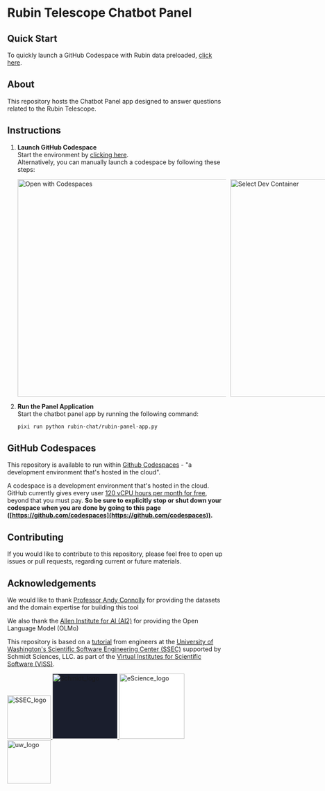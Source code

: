 # Rubin Telescope Chatbot Panel

## Quick Start

To quickly launch a GitHub Codespace with Rubin data preloaded, 
<a title="Create New Rubin Codespace" href="https://github.com/codespaces/new?hide_repo_select=true&ref=main&repo=866827957&skip_quickstart=true&machine=standardLinux32gb&devcontainer_path=.devcontainer%2FScipy2024%2Fdevcontainer.json&geo=UsWest" target="_blank">click here</a>.

## About

This repository hosts the Chatbot Panel app designed to answer questions related to the Rubin Telescope.

## Instructions

1. **Launch GitHub Codespace**  
   Start the environment by <a title="Create New Rubin Codespace" href="https://github.com/codespaces/new?hide_repo_select=true&ref=main&repo=866827957&skip_quickstart=true&machine=standardLinux32gb&devcontainer_path=.devcontainer%2FScipy2024%2Fdevcontainer.json&geo=UsWest" target="_blank">clicking here</a>.  
   Alternatively, you can manually launch a codespace by following these steps:
   
   <div style="display: flex; gap: 10px;">
       <img src="images/open_with_codespaces.png" alt="Open with Codespaces" width="500" />
       <img src="images/select_dev_container.png" alt="Select Dev Container" width="500" />
   </div>

2. **Run the Panel Application**  
   Start the chatbot panel app by running the following command:
   ```bash
   pixi run python rubin-chat/rubin-panel-app.py

## GitHub Codespaces

This repository is available to run within
[Github Codespaces](https://github.com/features/codespaces) - "a development
environment that's hosted in the cloud".

A codespace is a development environment that's hosted in the cloud. GitHub
currently gives every user
[120 vCPU hours per month for free](https://docs.github.com/en/billing/managing-billing-for-github-codespaces/about-billing-for-github-codespaces#monthly-included-storage-and-core-hours-for-personal-accounts),
beyond that you must pay. **So be sure to explicitly stop or shut down your
codespace when you are done by going to this page
([https://github.com/codespaces](https://github.com/codespaces)).**


## Contributing

If you would like to contribute to this repository, please feel free to open up
issues or pull requests, regarding current or future materials.


## Acknowledgements

We would like to thank
[Professor Andy Connolly](https://escience.washington.edu/member/andy-connolly/)
for providing the datasets and the domain expertise for building this tool

We also thank the [Allen Institute for AI (AI2)](https://allenai.org/) for
providing the Open Language Model (OLMo)

This repository is based on a [tutorial](https://github.com/uw-ssec/tutorials/tree/main) from  engineers at the
[University of Washington's Scientific Software Engineering Center (SSEC)](https://escience.washington.edu/software-engineering/ssec/)
supported by Schmidt Sciences, LLC. as part of the
[Virtual Institutes for Scientific Software (VISS)](https://www.schmidtsciences.org/viss/).

<div>
  <a href="https://escience.washington.edu/software-engineering/ssec/">
    <img src="https://uw-ssec-tutorials.readthedocs.io/en/latest/_static/logo.png"
    alt="SSEC_logo" width="100">
  </a>
  <a href="https://www.schmidtsciences.org/viss/">
    <img src="https://www.schmidtsciences.org/wp-content/themes/schmidt-sciences/images/logo.png" alt="Schmidt_logo" width="150" style="background-color: #1a1e2d;">
  </a>
  <a href="https://escience.washington.edu/">
    <img src="https://escience.washington.edu/wp-content/uploads/2022/07/escience-logo-768x193.png" alt="eScience_logo" width="150" style="background-color: #ffffff;">
  </a>
  <a href="https://washington.edu/">
    <img src="https://upload.wikimedia.org/wikipedia/commons/1/17/Washington_Huskies_logo.svg" alt="uw_logo" height="100">
  </a>
</div>
